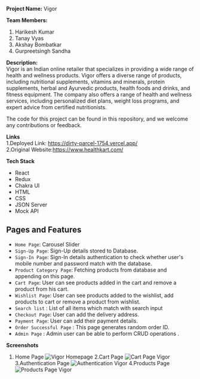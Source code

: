 **Project Name:** Vigor

**Team Members:**
1. Harikesh Kumar
2. Tanay Vyas
3. Akshay Bombatkar
4. Gurpreetsingh Sandha

**Description:** <br>
Vigor is an Indian online retailer that specializes in providing a wide range of health and wellness products.
Vigor offers a diverse range of products, including nutritional supplements, vitamins and minerals, protein supplements, herbal and Ayurvedic products, health foods and drinks, and fitness equipment. The company also offers a range of health and wellness services, including personalized diet plans, weight loss programs, and expert advice from certified nutritionists.

The code for this project can be found in this repository, and we welcome any contributions or feedback.

**Links** <br>
1.Deployed Link: https://dirty-parcel-1754.vercel.app/ <br>
2.Original Website:https://www.healthkart.com/

**Tech Stack**
* React
* Redux
* Chakra UI
* HTML
* CSS
* JSON Server
* Mock API

## Pages and Features

- `Home Page`: Carousel Slider
- `Sign-Up Page`: Sign-Up details stored to Database.
- `Sign-In Page`: Sign-In details authentication to check whether user's mobile number and password match with the database.
- `Product Category Page`: Fetching products from database and appending on this page.
- `Cart Page`: User can see products added in the cart and remove a product from his cart.
- `Wishlist Page`: User can see products added to the wishlist, add products to cart or remove a product from wishlist.
- `Search list` : List of all items which match with search input
- `Checkout Page`: User can add the delivery address.
- `Payment Page`: User can add their payment details.
- `Order Successful Page` : This page generates random order ID.
- `Admin Page` : Admin user can be able to perform CRUD operations .


**Screenshots**
1. Home Page
![Vigor Homepage](https://user-images.githubusercontent.com/112682355/221494480-e8d44eab-5d84-4265-8674-1fe0fe4dcb72.PNG)
2.Cart Page
![Cart Page Vigor](https://user-images.githubusercontent.com/112682355/221494724-fa442395-af8f-4e5c-8e98-58f4a08b9c57.PNG)
3.Authentication Page
![Authentication Vigor](https://user-images.githubusercontent.com/112682355/221494856-c463011f-b2fe-41dc-b6cc-8bb0cb086168.PNG)
4.Products Page
![Products Page Vigor](https://user-images.githubusercontent.com/112682355/221494967-74c0bae9-a508-4360-a938-3610a36004de.PNG)
